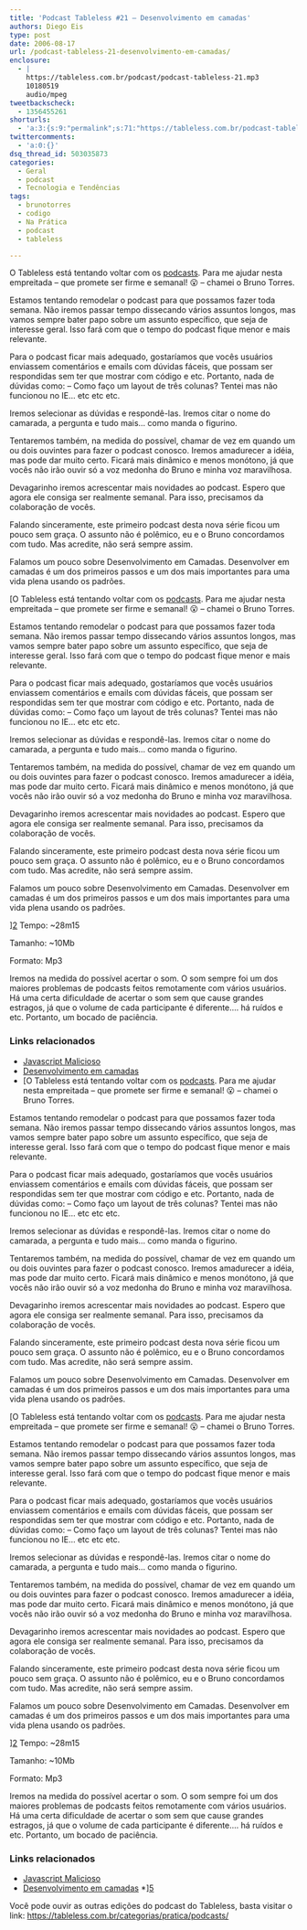 ```yaml
---
title: 'Podcast Tableless #21 – Desenvolvimento em camadas'
authors: Diego Eis
type: post
date: 2006-08-17
url: /podcast-tableless-21-desenvolvimento-em-camadas/
enclosure:
  - |
    https://tableless.com.br/podcast/podcast-tableless-21.mp3
    10180519
    audio/mpeg
tweetbackscheck:
  - 1356455261
shorturls:
  - 'a:3:{s:9:"permalink";s:71:"https://tableless.com.br/podcast-tableless-21-desenvolvimento-em-camadas";s:7:"tinyurl";s:26:"https://tinyurl.com/3rx4dty";s:4:"isgd";s:19:"https://is.gd/BM6sSQ";}'
twittercomments:
  - 'a:0:{}'
dsq_thread_id: 503035873
categories:
  - Geral
  - podcast
  - Tecnologia e Tendências
tags:
  - brunotorres
  - codigo
  - Na Prática
  - podcast
  - tableless

---
```

O Tableless está tentando voltar com os [podcasts][1]. Para me ajudar nesta empreitada &#8211; que promete ser firme e semanal! 😮 &#8211; chamei o Bruno Torres.
  
Estamos tentando remodelar o podcast para que possamos fazer toda semana. Não iremos passar tempo dissecando vários assuntos longos, mas vamos sempre bater papo sobre um assunto específico, que seja de interesse geral. Isso fará com que o tempo do podcast fique menor e mais relevante.

Para o podcast ficar mais adequado, gostaríamos que vocês usuários enviassem comentários e emails com dúvidas fáceis, que possam ser respondidas sem ter que mostrar com código e etc. Portanto, nada de dúvidas como: &#8211; Como faço um layout de três colunas? Tentei mas não funcionou no IE&#8230; etc etc etc.
  
Iremos selecionar as dúvidas e respondê-las. Iremos citar o nome do camarada, a pergunta e tudo mais&#8230; como manda o figurino.
  
Tentaremos também, na medida do possível, chamar de vez em quando um ou dois ouvintes para fazer o podcast conosco. Iremos amadurecer a idéia, mas pode dar muito certo. Ficará mais dinâmico e menos monótono, já que vocês não irão ouvir só a voz medonha do Bruno e minha voz maravilhosa.

Devagarinho iremos acrescentar mais novidades ao podcast. Espero que agora ele consiga ser realmente semanal. Para isso, precisamos da colaboração de vocês.
  
Falando sinceramente, este primeiro podcast desta nova série ficou um pouco sem graça. O assunto não é polêmico, eu e o Bruno concordamos com tudo. Mas acredite, não será sempre assim.
  
Falamos um pouco sobre Desenvolvimento em Camadas. Desenvolver em camadas é um dos primeiros passos e um dos mais importantes para uma vida plena usando os padrões.

[O Tableless está tentando voltar com os [podcasts][1]. Para me ajudar nesta empreitada &#8211; que promete ser firme e semanal! 😮 &#8211; chamei o Bruno Torres.
  
Estamos tentando remodelar o podcast para que possamos fazer toda semana. Não iremos passar tempo dissecando vários assuntos longos, mas vamos sempre bater papo sobre um assunto específico, que seja de interesse geral. Isso fará com que o tempo do podcast fique menor e mais relevante.

Para o podcast ficar mais adequado, gostaríamos que vocês usuários enviassem comentários e emails com dúvidas fáceis, que possam ser respondidas sem ter que mostrar com código e etc. Portanto, nada de dúvidas como: &#8211; Como faço um layout de três colunas? Tentei mas não funcionou no IE&#8230; etc etc etc.
  
Iremos selecionar as dúvidas e respondê-las. Iremos citar o nome do camarada, a pergunta e tudo mais&#8230; como manda o figurino.
  
Tentaremos também, na medida do possível, chamar de vez em quando um ou dois ouvintes para fazer o podcast conosco. Iremos amadurecer a idéia, mas pode dar muito certo. Ficará mais dinâmico e menos monótono, já que vocês não irão ouvir só a voz medonha do Bruno e minha voz maravilhosa.

Devagarinho iremos acrescentar mais novidades ao podcast. Espero que agora ele consiga ser realmente semanal. Para isso, precisamos da colaboração de vocês.
  
Falando sinceramente, este primeiro podcast desta nova série ficou um pouco sem graça. O assunto não é polêmico, eu e o Bruno concordamos com tudo. Mas acredite, não será sempre assim.
  
Falamos um pouco sobre Desenvolvimento em Camadas. Desenvolver em camadas é um dos primeiros passos e um dos mais importantes para uma vida plena usando os padrões.

][2] Tempo: ~28m15
  
Tamanho: ~10Mb
  
Formato: Mp3

Iremos na medida do possível acertar o som. O som sempre foi um dos maiores problemas de podcasts feitos remotamente com vários usuários. Há uma certa dificuldade de acertar o som sem que cause grandes estragos, já que o volume de cada participante é diferente&#8230;. há ruídos e etc. Portanto, um bocado de paciência.

### Links relacionados

  * [Javascript Malicioso][3]
  * [Desenvolvimento em camadas][4]
  * [O Tableless está tentando voltar com os [podcasts][1]. Para me ajudar nesta empreitada &#8211; que promete ser firme e semanal! 😮 &#8211; chamei o Bruno Torres.
  
Estamos tentando remodelar o podcast para que possamos fazer toda semana. Não iremos passar tempo dissecando vários assuntos longos, mas vamos sempre bater papo sobre um assunto específico, que seja de interesse geral. Isso fará com que o tempo do podcast fique menor e mais relevante.

Para o podcast ficar mais adequado, gostaríamos que vocês usuários enviassem comentários e emails com dúvidas fáceis, que possam ser respondidas sem ter que mostrar com código e etc. Portanto, nada de dúvidas como: &#8211; Como faço um layout de três colunas? Tentei mas não funcionou no IE&#8230; etc etc etc.
  
Iremos selecionar as dúvidas e respondê-las. Iremos citar o nome do camarada, a pergunta e tudo mais&#8230; como manda o figurino.
  
Tentaremos também, na medida do possível, chamar de vez em quando um ou dois ouvintes para fazer o podcast conosco. Iremos amadurecer a idéia, mas pode dar muito certo. Ficará mais dinâmico e menos monótono, já que vocês não irão ouvir só a voz medonha do Bruno e minha voz maravilhosa.

Devagarinho iremos acrescentar mais novidades ao podcast. Espero que agora ele consiga ser realmente semanal. Para isso, precisamos da colaboração de vocês.
  
Falando sinceramente, este primeiro podcast desta nova série ficou um pouco sem graça. O assunto não é polêmico, eu e o Bruno concordamos com tudo. Mas acredite, não será sempre assim.
  
Falamos um pouco sobre Desenvolvimento em Camadas. Desenvolver em camadas é um dos primeiros passos e um dos mais importantes para uma vida plena usando os padrões.

[O Tableless está tentando voltar com os [podcasts][1]. Para me ajudar nesta empreitada &#8211; que promete ser firme e semanal! 😮 &#8211; chamei o Bruno Torres.
  
Estamos tentando remodelar o podcast para que possamos fazer toda semana. Não iremos passar tempo dissecando vários assuntos longos, mas vamos sempre bater papo sobre um assunto específico, que seja de interesse geral. Isso fará com que o tempo do podcast fique menor e mais relevante.

Para o podcast ficar mais adequado, gostaríamos que vocês usuários enviassem comentários e emails com dúvidas fáceis, que possam ser respondidas sem ter que mostrar com código e etc. Portanto, nada de dúvidas como: &#8211; Como faço um layout de três colunas? Tentei mas não funcionou no IE&#8230; etc etc etc.
  
Iremos selecionar as dúvidas e respondê-las. Iremos citar o nome do camarada, a pergunta e tudo mais&#8230; como manda o figurino.
  
Tentaremos também, na medida do possível, chamar de vez em quando um ou dois ouvintes para fazer o podcast conosco. Iremos amadurecer a idéia, mas pode dar muito certo. Ficará mais dinâmico e menos monótono, já que vocês não irão ouvir só a voz medonha do Bruno e minha voz maravilhosa.

Devagarinho iremos acrescentar mais novidades ao podcast. Espero que agora ele consiga ser realmente semanal. Para isso, precisamos da colaboração de vocês.
  
Falando sinceramente, este primeiro podcast desta nova série ficou um pouco sem graça. O assunto não é polêmico, eu e o Bruno concordamos com tudo. Mas acredite, não será sempre assim.
  
Falamos um pouco sobre Desenvolvimento em Camadas. Desenvolver em camadas é um dos primeiros passos e um dos mais importantes para uma vida plena usando os padrões.

][2] Tempo: ~28m15
  
Tamanho: ~10Mb
  
Formato: Mp3

Iremos na medida do possível acertar o som. O som sempre foi um dos maiores problemas de podcasts feitos remotamente com vários usuários. Há uma certa dificuldade de acertar o som sem que cause grandes estragos, já que o volume de cada participante é diferente&#8230;. há ruídos e etc. Portanto, um bocado de paciência.

### Links relacionados

  * [Javascript Malicioso][3]
  * [Desenvolvimento em camadas][4]
  *][5] 

Você pode ouvir as outras edições do podcast do Tableless, basta visitar o link: <https://tableless.com.br/categorias/pratica/podcasts/>

 [1]: https://tableless.com.br/categorias/pratica/podcasts/
 [2]: https://tableless.com.br/podcast/podcast-tableless-21.mp3 "Podcast Tableless #21"
 [3]: https://www.456bereastreet.com/archive/200608/malicious_javascript_yet_another_reason_for_graceful_degradation/
 [4]: https://obasicodaweb.com/arquivo/padroes-web-desenvolvimento-em-camadas-camada-de-comportamento
 [5]: https://elcio.com.br/crossbrowser/#7